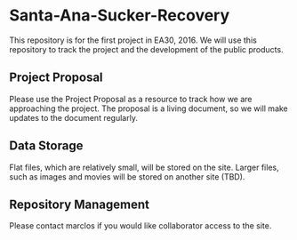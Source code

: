 # Santa-Ana-Sucker-Recovery

This repository is for the first project in EA30, 2016. We will use this repository to track the project and the development of the public products.

## Project Proposal

Please use the Project Proposal as a resource to track how we are approaching the project. The proposal is a living document, so we will make updates to the document regularly. 

## Data Storage

Flat files, which are relatively small, will be stored on the site. Larger files, such as images and movies will be stored on another site (TBD). 


## Repository Management

Please contact marclos if you would like collaborator access to the site.
